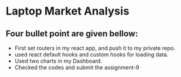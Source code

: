 # Laptop Market Analysis
## Four bullet point are given bellow:
- First set routers in my react app, and push it to my private repo.
- used react default hooks and custom hooks for loading data.
- Used two charts in my Dashboard.
- Checked the codes and submit the assignment-9


